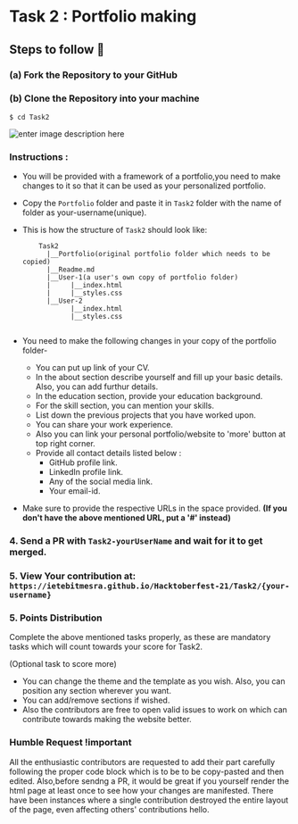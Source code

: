 # Task 2 : Portfolio making

## Steps to follow :scroll:

###    (a) Fork the Repository to your GitHub 
###    (b) Clone the Repository into your machine
```$ cd Task2 ```

![enter image description here](https://i.imgur.com/Tu9tWEm.jpeg)

### Instructions :

- You will be provided with a framework of a portfolio,you need to make changes to it so that it can be used as your personalized portfolio.

- Copy the `Portfolio` folder and paste it in `Task2` folder with the name of folder as your-username(unique).

- This is how the structure of `Task2` should look like:
  ``` 
      Task2
        |__Portfolio(original portfolio folder which needs to be copied)
        |__Readme.md
        |__User-1(a user's own copy of portfolio folder)
        |     |__index.html
        |     |__styles.css
        |__User-2
              |__index.html
              |__styles.css
   
- You need to make the following changes in your copy of the portfolio folder-

  - You can put up link of your CV.
  - In the about section describe yourself and fill up your basic details. Also, you can add furthur details.
  - In the education section, provide your education background.
  - For the skill section, you can mention your skills.
  - List down the previous projects that you have worked upon.
  - You can share your work experience.
  - Also you can link your personal portfolio/website to 'more' button at top right corner.
  - Provide all contact details listed below :
     - GitHub profile link.
     - LinkedIn profile link.
     - Any of the social media link.
     - Your email-id.

- Make sure to provide the respective URLs in the space provided.
<b> (If you don't have the above mentioned URL, put a '#' instead) </b>


### 4. Send a PR with `Task2-yourUserName` and wait for it to get merged. 

### 5. View Your contribution at: `https://ietebitmesra.github.io/Hacktoberfest-21/Task2/{your-username}`
### 5. Points Distribution

Complete the above mentioned tasks properly, as these are mandatory tasks which will count towards your score for Task2.

(Optional task to score more)

- You can change the theme and the template as you wish. Also, you can position any section wherever you want.
- You can add/remove sections if wished.
- Also the contributors are free to open valid issues to work on which can contribute towards making the website better.

### Humble Request !important

All the enthusiastic contributors are requested to add their part carefully following the proper code block which is to be to be copy-pasted and then edited. Also,before sendng a PR, it would be great if you yourself render the html page at least once to see how your changes are manifested. There have been instances where a single contribution destroyed the entire layout of the page, even affecting others' contributions
hello.
